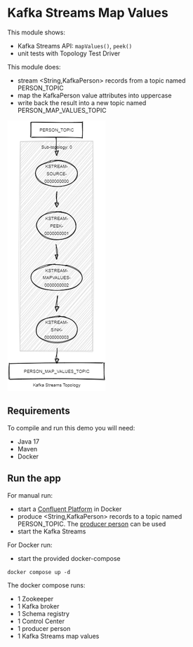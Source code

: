 # Kafka Streams Map Values

This module shows:
- Kafka Streams API: `mapValues()`, `peek()`
- unit tests with Topology Test Driver

This module does:
- stream <String,KafkaPerson> records from a topic named PERSON_TOPIC
- map the KafkaPerson value attributes into uppercase
- write back the result into a new topic named PERSON_MAP_VALUES_TOPIC

![topology.png](topology.png)

## Requirements

To compile and run this demo you will need:
- Java 17
- Maven
- Docker

## Run the app

For manual run:
- start a [Confluent Platform](https://docs.confluent.io/platform/current/quickstart/ce-docker-quickstart.html#step-1-download-and-start-cp) in Docker
- produce <String,KafkaPerson> records to a topic named PERSON_TOPIC. The [producer person](../specific-producers/kafka-streams-producer-person) can be used
- start the Kafka Streams

For Docker run:
- start the provided docker-compose 

```
docker compose up -d
```

The docker compose runs:
- 1 Zookeeper
- 1 Kafka broker
- 1 Schema registry
- 1 Control Center
- 1 producer person
- 1 Kafka Streams map values
